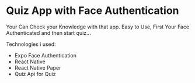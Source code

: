 # Quiz App with Face Authentication

Your Can Check your Knowledge with that app. Easy to Use, First Your Face Authenticated and then start quiz...

Technologies i used:
* Expo Face Authentication
* React Native
* React Native Paper 
* Quiz Api for Quiz
